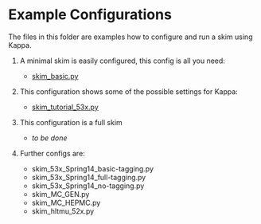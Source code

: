 Example Configurations
======================

The files in this folder are examples how to configure and run a skim using
Kappa.

1. A minimal skim is easily configured, this config is all you need:
   - [skim_basic.py](skim_basic.py "Open config file")

2. This configuration shows some of the possible settings for Kappa:
   - [skim_tutorial_53x.py](skim_tutorial_53x.py "Open config file")

3. This configuration is a full skim
   - *to be done*

4. Further configs are:
   - skim_53x_Spring14_basic-tagging.py
   - skim_53x_Spring14_full-tagging.py
   - skim_53x_Spring14_no-tagging.py
   - skim_MC_GEN.py
   - skim_MC_HEPMC.py
   - skim_hltmu_52x.py
